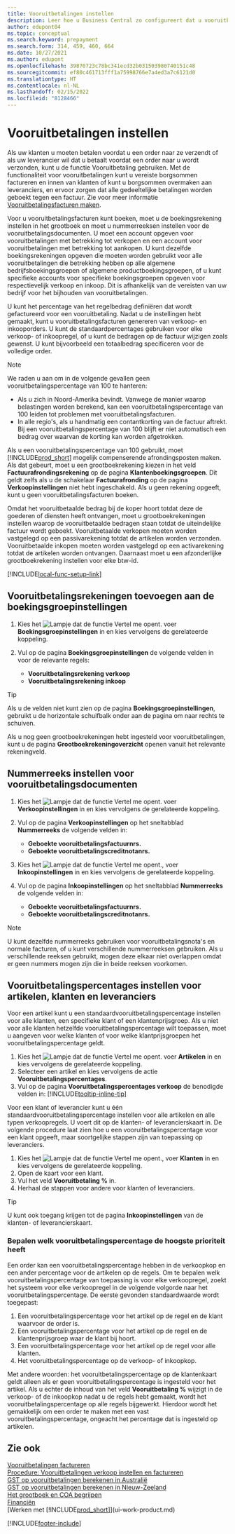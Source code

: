 ```yaml
---
title: Vooruitbetalingen instellen
description: Leer hoe u Business Central zo configureert dat u vooruitbetalingen in Business Central kunt gebruiken om borgsommen te factureren en te innen van klanten en borgsommen over te maken aan leveranciers.
author: edupont04
ms.topic: conceptual
ms.search.keyword: prepayment
ms.search.form: 314, 459, 460, 664
ms.date: 10/27/2021
ms.author: edupont
ms.openlocfilehash: 39870723c78bc341ecd32b031503980740151c48
ms.sourcegitcommit: ef80c461713fff1a75998766e7a4ed3a7c6121d0
ms.translationtype: HT
ms.contentlocale: nl-NL
ms.lasthandoff: 02/15/2022
ms.locfileid: "8128466"
---
```

# <a name="set-up-prepayments"></a>Vooruitbetalingen instellen

Als uw klanten u moeten betalen voordat u een order naar ze verzendt of als uw leverancier wil dat u betaalt voordat een order naar u wordt verzonden, kunt u de functie Vooruitbetaling gebruiken. Met de functionaliteit voor vooruitbetalingen kunt u vereiste borgsommen factureren en innen van klanten of kunt u borgsommen overmaken aan leveranciers, en ervoor zorgen dat alle gedeeltelijke betalingen worden geboekt tegen een factuur. Zie voor meer informatie [Vooruitbetalingsfacturen maken](finance-how-to-create-prepayment-invoices.md).

Voor u vooruitbetalingsfacturen kunt boeken, moet u de boekingsrekening instellen in het grootboek en moet u nummerreeksen instellen voor de vooruitbetalingsdocumenten. U moet een account opgeven voor vooruitbetalingen met betrekking tot verkopen en een account voor vooruitbetalingen met betrekking tot aankopen. U kunt dezelfde boekingsrekeningen opgeven die moeten worden gebruikt voor alle vooruitbetalingen die betrekking hebben op alle algemene bedrijfsboekingsgroepen of algemene productboekingsgroepen, of u kunt specifieke accounts voor specifieke boekingsgroepen opgeven voor respectievelijk verkoop en inkoop. Dit is afhankelijk van de vereisten van uw bedrijf voor het bijhouden van vooruitbetalingen.  

U kunt het percentage van het regelbedrag definiëren dat wordt gefactureerd voor een vooruitbetaling. Nadat u de instellingen hebt gemaakt, kunt u vooruitbetalingsfacturen genereren van verkoop- en inkooporders. U kunt de standaardpercentages gebruiken voor elke verkoop- of inkoopregel, of u kunt de bedragen op de factuur wijzigen zoals gewenst. U kunt bijvoorbeeld een totaalbedrag specificeren voor de volledige order.  

> [!NOTE]
> We raden u aan om in de volgende gevallen geen vooruitbetalingspercentage van 100 te hanteren:
>
> * Als u zich in Noord-Amerika bevindt. Vanwege de manier waarop belastingen worden berekend, kan een vooruitbetalingspercentage van 100 leiden tot problemen met vooruitbetalingsfacturen.
> * In alle regio's, als u handmatig een contantkorting van de factuur aftrekt. Bij een vooruitbetalingspercentage van 100 blijft er niet automatisch een bedrag over waarvan de korting kan worden afgetrokken.
>
> Als u een vooruitbetalingspercentage van 100 gebruikt, moet [!INCLUDE[prod_short](includes/prod_short.md)] mogelijk compenserende afrondingsposten maken. Als dat gebeurt, moet u een grootboekrekening kiezen in het veld **Factuurafrondingsrekening** op de pagina **Klantenboekingsgroepen**. Dit geldt zelfs als u de schakelaar **Factuurafronding** op de pagina **Verkoopinstellingen** niet hebt ingeschakeld. Als u geen rekening opgeeft, kunt u geen vooruitbetalingsfacturen boeken. 

Omdat het vooruitbetaalde bedrag bij de koper hoort totdat deze de goederen of diensten heeft ontvangen, moet u grootboekrekeningen instellen waarop de vooruitbetaalde bedragen staan totdat de uiteindelijke factuur wordt geboekt. Vooruitbetaalde verkopen moeten worden vastgelegd op een passivarekening totdat de artikelen worden verzonden. Vooruitbetaalde inkopen moeten worden vastgelegd op een activarekening totdat de artikelen worden ontvangen. Daarnaast moet u een afzonderlijke grootboekrekening instellen voor elke btw-id.  

[!INCLUDE[local-func-setup-link](includes/local-func-setup-link.md)]

## <a name="to-add-prepayment-accounts-to-the-general-posting-setup"></a>Vooruitbetalingsrekeningen toevoegen aan de boekingsgroepinstellingen  

1. Kies het ![Lampje dat de functie Vertel me opent.](media/ui-search/search_small.png "Vertel me wat u wilt doen") voer **Boekingsgroepinstellingen** in en kies vervolgens de gerelateerde koppeling.
2. Vul op de pagina **Boekingsgroepinstellingen** de volgende velden in voor de relevante regels:  

    * **Vooruitbetalingsrekening verkoop**  
    * **Vooruitbetalingsrekening inkoop**  

> [!TIP]
> Als u de velden niet kunt zien op de pagina **Boekingsgroepinstellingen**, gebruikt u de horizontale schuifbalk onder aan de pagina om naar rechts te schuiven.  

Als u nog geen grootboekrekeningen hebt ingesteld voor vooruitbetalingen, kunt u de pagina **Grootboekrekeningoverzicht** openen vanuit het relevante rekeningveld.  

## <a name="to-set-up-number-series-for-prepayment-documents"></a>Nummerreeks instellen voor vooruitbetalingsdocumenten  

1. Kies het ![Lampje dat de functie Vertel me opent.](media/ui-search/search_small.png "Vertel me wat u wilt doen") voer **Verkoopinstellingen** in en kies vervolgens de gerelateerde koppeling.
2. Vul op de pagina **Verkoopinstellingen** op het sneltabblad **Nummerreeks** de volgende velden in:  

   * **Geboekte vooruitbetalingsfactuurnrs.**
   * **Geboekte vooruitbetalingscreditnotanrs.**

3. Kies het ![Lampje dat de functie Vertel me opent.](media/ui-search/search_small.png "Vertel me wat u wilt doen"), voer **Inkoopinstellingen** in en kies vervolgens de gerelateerde koppeling.
4. Vul op de pagina **Inkoopinstellingen** op het sneltabblad **Nummerreeks** de volgende velden in:

    * **Geboekte vooruitbetalingsfactuurnrs.**
    * **Geboekte vooruitbetalingscreditnotanrs.**

> [!NOTE]  
> U kunt dezelfde nummerreeks gebruiken voor vooruitbetalingsnota's en normale facturen, of u kunt verschillende nummerreeksen gebruiken. Als u verschillende reeksen gebruikt, mogen deze elkaar niet overlappen omdat er geen nummers mogen zijn die in beide reeksen voorkomen.  

## <a name="to-set-up-prepayment-percentages-for-items-customers-and-vendors"></a>Vooruitbetalingspercentages instellen voor artikelen, klanten en leveranciers

Voor een artikel kunt u een standaardvooruitbetalingspercentage instellen voor alle klanten, een specifieke klant of een klantenprijsgroep. Als u niet voor alle klanten hetzelfde vooruitbetalingspercentage wilt toepassen, moet u aangeven voor welke klanten of voor welke klantprijsgroepen het vooruitbetalingspercentage geldt.

1. Kies het ![Lampje dat de functie Vertel me opent.](media/ui-search/search_small.png "Vertel me wat u wilt doen") voer **Artikelen** in en kies vervolgens de gerelateerde koppeling.
2. Selecteer een artikel en kies vervolgens de actie **Vooruitbetalingspercentages**.  
3. Vul op de pagina **Vooruitbetalingspercentages verkoop** de benodigde velden in: [!INCLUDE[tooltip-inline-tip](includes/tooltip-inline-tip_md.md)]

Voor een klant of leverancier kunt u één standaardvooruitbetalingspercentage instellen voor alle artikelen en alle typen verkoopregels. U voert dit op de klanten- of leverancierskaart in. De volgende procedure laat zien hoe u een vooruitbetalingspercentage voor een klant opgeeft, maar soortgelijke stappen zijn van toepassing op leveranciers.  

1. Kies het ![Lampje dat de functie Vertel me opent.](media/ui-search/search_small.png "Vertel me wat u wilt doen"), voer **Klanten** in en kies vervolgens de gerelateerde koppeling.
2. Open de kaart voor een klant.
3. Vul het veld **Vooruitbetaling %** in.
4. Herhaal de stappen voor andere voor klanten of leveranciers.  

> [!TIP]
> U kunt ook toegang krijgen tot de pagina **Inkoopinstellingen** van de klanten- of leverancierskaart.

### <a name="to-determine-which-prepayment-percentage-has-first-priority"></a>Bepalen welk vooruitbetalingspercentage de hoogste prioriteit heeft  

Een order kan een vooruitbetalingspercentage hebben in de verkoopkop en een ander percentage voor de artikelen op de regels. Om te bepalen welk vooruitbetalingspercentage van toepassing is voor elke verkoopregel, zoekt het systeem voor elke verkoopregel in de volgende volgorde naar het vooruitbetalingspercentage. De eerste gevonden standaardwaarde wordt toegepast:  

1. Een vooruitbetalingspercentage voor het artikel op de regel en de klant waarvoor de order is.  
2. Een vooruitbetalingspercentage voor het artikel op de regel en de klantenprijsgroep waar de klant bij hoort.  
3. Een vooruitbetalingspercentage voor het artikel op de regel voor alle klanten.  
4. Het vooruitbetalingspercentage op de verkoop- of inkoopkop.  

Met andere woorden: het vooruitbetalingspercentage op de klantenkaart geldt alleen als er geen vooruitbetalingspercentage is ingesteld voor het artikel. Als u echter de inhoud van het veld **Vooruitbetaling %** wijzigt in de verkoop- of de inkoopkop nadat u de regels hebt gemaakt, wordt het vooruitbetalingspercentage op alle regels bijgewerkt. Hierdoor wordt het gemakkelijk om een order te maken met een vast vooruitbetalingspercentage, ongeacht het percentage dat is ingesteld op artikelen.

## <a name="see-also"></a>Zie ook  

[Vooruitbetalingen factureren](finance-invoice-prepayments.md)  
[Procedure: Vooruitbetalingen verkoop instellen en factureren](walkthrough-setting-up-and-invoicing-sales-prepayments.md)  
[GST op vooruitbetalingen berekenen in Australië](LocalFunctionality/Australia/how-to-calculate-goods-and-services-tax-on-prepayments.md)  
[GST op vooruitbetalingen berekenen in Nieuw-Zeeland](LocalFunctionality/NewZealand/how-to-calculate-goods-and-services-tax-on-prepayments.md)  
[Het grootboek en COA begrijpen](finance-general-ledger.md)  
[Financiën](finance.md)  
[Werken met [!INCLUDE[prod_short](includes/prod_short.md)]](ui-work-product.md)


[!INCLUDE[footer-include](includes/footer-banner.md)]